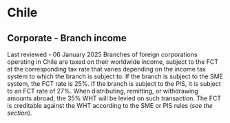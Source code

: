 # Chile
## Corporate - Branch income
Last reviewed - 06 January 2025
Branches of foreign corporations operating in Chile are taxed on their worldwide income, subject to the FCT at the corresponding tax rate that varies depending on the income tax system to which the branch is subject to. If the branch is subject to the SME system, the FCT rate is 25%. If the branch is subject to the PIS, it is subject to an FCT rate of 27%.
When distributing, remitting, or withdrawing amounts abroad, the 35% WHT will be levied on such transaction. The FCT is creditable against the WHT according to the SME or PIS rules (_see the section_).
